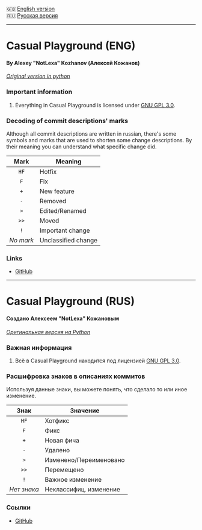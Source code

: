 :gb: [English version](#casual-playground-eng)\
:ru: [Русская версия](#casual-playground-rus)

____

# Casual Playground (ENG)
#### By Alexey "NotLexa" Kozhanov (Алексей Кожанов)

[_Original version in python_](https://github.com/NottLexa/Casual-Playground-PY)

### Important information
1. Everything in Casual Playground is licensed under
   [GNU GPL 3.0](https://www.gnu.org/licenses/gpl-3.0.html).

### Decoding of commit descriptions' marks

Although all commit descriptions are written in russian, there's some
symbols and marks that are used to shorten some change descriptions.
By their meaning you can understand what specific change did.

|   Mark   | Meaning             |
| :------: | ------------------- |
|   `HF`   | Hotfix              |
|   `F`    | Fix                 |
|   `+`    | New feature         |
|   `-`    | Removed             |
|   `>`    | Edited/Renamed      |
|   `>>`   | Moved               |
|   `!`    | Important change    |
|_No mark_ | Unclassified change |

### Links

* [GitHub](https://github.com/NottLexa/Casual-Playground)

____

# Casual Playground (RUS)
#### Создано Алексеем "NotLexa" Кожановым

[_Оригинальная версия на Python_](https://github.com/NottLexa/Casual-Playground-PY)

### Важная информация
1. Всё в Casual Playground находится под лицензией
   [GNU GPL 3.0](https://www.gnu.org/licenses/gpl-3.0.html).

### Расшифровка знаков в описаниях коммитов

Используя данные знаки, вы можете понять, что сделало то или иное
изменение.

|   Знак    | Значение               |
| :-------: | ---------------------- |
|   `HF`    | Хотфикс                |
|   `F`     | Фикс                   |
|   `+`     | Новая фича             |
|   `-`     | Удалено                |
|   `>`     | Изменено/Переименовано |
|   `>>`    | Перемещено             |
|   `!`     | Важное изменение       |
|_Нет знака_| Неклассифиц. изменение |

### Ссылки

* [GitHub](https://github.com/NottLexa/Casual-Playground)